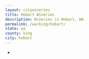 ```yaml
---
layout: citywineries
title: Hobart Wineries
description: Wineries in Hobart, WA
permalink: /wa/king/hobart/
state: wa
county: king
city: hobart
---
```

-
